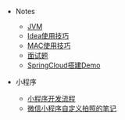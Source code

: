 + Notes

  - [JVM](notes/jvm.md)
  - [Idea使用技巧](notes/idea_skills.md)
  - [MAC使用技巧](notes/mac_skills.md)
  - [面试题](notes/interviews.md)
  - [SpringCloud搭建Demo](notes/springCloudStudyDemo.md)
+ 小程序
  - [小程序开发流程](notes/miniprogram/小程序开发流程.md)
  - [微信小程序自定义拍照的笔记](notes/miniprogram/微信小程序自定义拍照的笔记.md)

  

